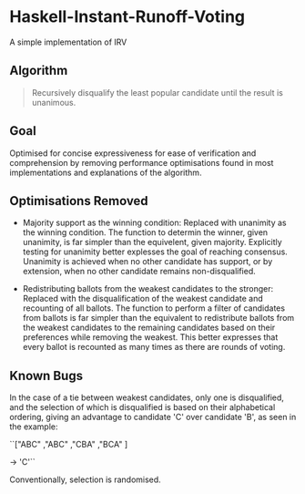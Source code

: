 # Haskell-Instant-Runoff-Voting
A simple implementation of IRV

## Algorithm

> Recursively disqualify the least popular candidate until the result is unanimous.

## Goal

Optimised for concise expressiveness for ease of verification and comprehension by removing performance optimisations found in most implementations and explanations of the algorithm.

## Optimisations Removed

* Majority support as the winning condition: 
Replaced with unanimity as the winning condition.
The function to determin the winner, given unanimity, is far simpler than the equivelent, given majority.
Explicitly testing for unanimity better explesses the goal of reaching consensus. Unanimity is achieved when no other candidate has support, or by extension, when no other candidate remains non-disqualified.

* Redistributing ballots from the weakest candidates to the stronger: 
Replaced with the disqualification of the weakest candidate and recounting of all ballots.
The function to perform a filter of candidates from ballots is far simpler than the equivalent to redistribute ballots from the weakest candidates to the remaining candidates based on their preferences while removing the weakest.
This better expresses that every ballot is recounted as many times as there are rounds of voting.

## Known Bugs

In the case of a tie between weakest candidates, only one is disqualified, and the selection of which is disqualified is based on their alphabetical ordering, giving an advantage to candidate 'C' over candidate 'B', as seen in the example:

``["ABC"
,"ABC"
,"CBA"
,"BCA"
]

-> 'C'``

Conventionally, selection is randomised.
